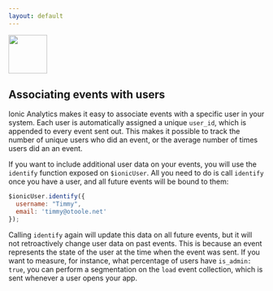 ```yaml
---
layout: default
---
```


<img src="/img/analytics-preview.png" style="width: 76px">

Associating events with users
---

Ionic Analytics makes it easy to associate events with a specific user in your system. Each user
is automatically assigned a unique `user_id`, which is appended to every event sent out. This makes
it possible to track the number of unique users who did an event, or the average number of times users
did an an event.

If you want to include additional user data on your events, you will use the `identify` function
exposed on `$ionicUser`. All you need to do is call `identify` once you have a user, and all future events
will be bound to them:

```javascript
$ionicUser.identify({
  username: "Timmy",
  email: 'timmy@otoole.net'
});
```

Calling `identify` again will update this data on all future events, but it will not retroactively change user data on past events. This is because an event represents the state of the user at the time when the event was sent. If you want to measure, for instance, what percentage of users have `is_admin: true`, you can perform a segmentation on the `load` event collection, which is sent whenever a user opens your app.
